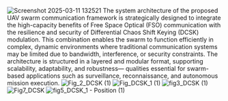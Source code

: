 ![Screenshot 2025-03-11 132521](https://github.com/user-attachments/assets/f92ff6e0-8bd7-4abb-917c-70edbeb4eae6)
The system architecture of the proposed UAV swarm communication framework is strategically 
designed to integrate the high-capacity benefits of Free Space Optical (FSO) communication with the 
resilience and security of Differential Chaos Shift Keying (DCSK) modulation. This combination enables 
the swarm to function efficiently in complex, dynamic environments where traditional communication 
systems may be limited due to bandwidth, interference, or security constraints. The architecture is 
structured in a layered and modular format, supporting scalability, adaptability, and robustness—
qualities essential for swarm-based applications such as surveillance, reconnaissance, and autonomous 
mission execution.
![Fig_2_DCSK (1)](https://github.com/user-attachments/assets/b13ae887-3782-431a-935b-a8ac620c114c)
![Fig_DCSK_1 (1)](https://github.com/user-attachments/assets/915ba67a-46e2-41ea-8509-040c0023ded7)
![fig3_DCSK (1)](https://github.com/user-attachments/assets/7f7dd682-e55b-47e4-b03e-297b59d24536)
![Fig7_DCSK](https://github.com/user-attachments/assets/1ca6c547-1639-4be0-98a3-c3c08abdd577)
![fig5_DCSK_1 - Position (1)](https://github.com/user-attachments/assets/2e4b57ac-2c43-4d3c-bbce-1ea274080a22)
